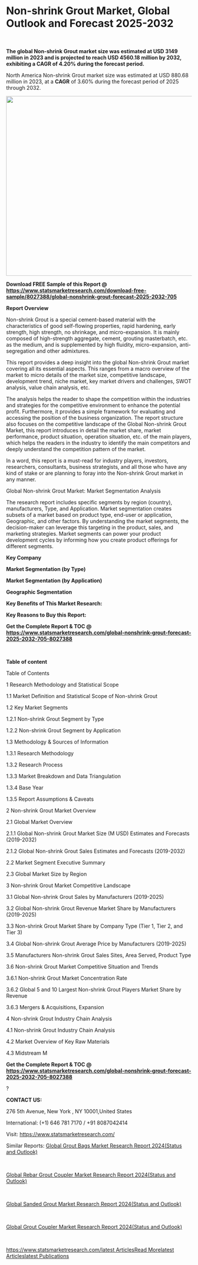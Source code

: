 <h1>Non-shrink Grout Market, Global Outlook and Forecast 2025-2032</h1><br/><p><strong>The global Non-shrink Grout market size was estimated at USD 3149 million in 2023 and is projected to reach USD 4560.18 million by 2032, exhibiting a <strong>CAGR</strong> of 4.20% during the forecast period.</strong></p>
 
 
 
 <p>North America Non-shrink Grout market size was estimated at USD 880.68 million in 2023, at a <strong>CAGR</strong> of 3.60% during the forecast period of 2025 through 2032.</p>
 
 
 
 <p><img alt="" src="https://www.grandresearchstore.com/assets/report-images/NonshrinkGroutMarket.png" style="width: 731px; height: 487px;" /></p>
 
 
 
 <p><strong>Download FREE Sample of this Report @ <a href="https://www.statsmarketresearch.com/download-free-sample/8027388/global-nonshrink-grout-forecast-2025-2032-705">https://www.statsmarketresearch.com/download-free-sample/8027388/global-nonshrink-grout-forecast-2025-2032-705</a></strong></p>
 
 
 
 <p><strong>Report Overview</strong></p>
 
 
 
 <p>Non-shrink Grout is a special cement-based material with the characteristics of good self-flowing properties, rapid hardening, early strength, high strength, no shrinkage, and micro-expansion. It is mainly composed of high-strength aggregate, cement, grouting masterbatch, etc. as the medium, and is supplemented by high fluidity, micro-expansion, anti-segregation and other admixtures.</p>
 
 
 
 <p>This report provides a deep insight into the global Non-shrink Grout market covering all its essential aspects. This ranges from a macro overview of the market to micro details of the market size, competitive landscape, development trend, niche market, key market drivers and challenges, SWOT analysis, value chain analysis, etc.</p>
 
 
 
 <p>The analysis helps the reader to shape the competition within the industries and strategies for the competitive environment to enhance the potential profit. Furthermore, it provides a simple framework for evaluating and accessing the position of the business organization. The report structure also focuses on the competitive landscape of the Global Non-shrink Grout Market, this report introduces in detail the market share, market performance, product situation, operation situation, etc. of the main players, which helps the readers in the industry to identify the main competitors and deeply understand the competition pattern of the market.</p>
 
 
 
 <p>In a word, this report is a must-read for industry players, investors, researchers, consultants, business strategists, and all those who have any kind of stake or are planning to foray into the Non-shrink Grout market in any manner.</p>
 
 
 
 <p>Global Non-shrink Grout Market: Market Segmentation Analysis</p>
 
 
 
 <p>The research report includes specific segments by region (country), manufacturers, Type, and Application. Market segmentation creates subsets of a market based on product type, end-user or application, Geographic, and other factors. By understanding the market segments, the decision-maker can leverage this targeting in the product, sales, and marketing strategies. Market segments can power your product development cycles by informing how you create product offerings for different segments.</p>
 
 
 
 <p><strong>Key Company</strong></p>
 
 
 
 <p><strong>Market Segmentation (by Type)</strong></p>
 
 
 
 <p><strong>Market Segmentation (<strong>by Application</strong>)</strong></p>
 
 
 
 <p><strong>Geographic Segmentation</strong></p>
 
 
 
 <p><strong>Key Benefits of This Market Research:</strong></p>
 
 
 
 <p><strong>Key <strong>Reasons to Buy</strong> this Report:</strong></p>
 
 
 
 <div><b>Get the Complete Report & TOC @ <a href="https://www.statsmarketresearch.com/global-nonshrink-grout-forecast-2025-2032-705-8027388">https://www.statsmarketresearch.com/global-nonshrink-grout-forecast-2025-2032-705-8027388</a></b></div>
 
 
 
 <p><br />
 
 <b>Table of content</b></p>
 
 
 
 <p>Table of Contents<br />
 
 1 Research Methodology and Statistical Scope<br />
 
 1.1 Market Definition and Statistical Scope of Non-shrink Grout<br />
 
 1.2 Key Market Segments<br />
 
 1.2.1 Non-shrink Grout Segment by Type<br />
 
 1.2.2 Non-shrink Grout Segment by Application<br />
 
 1.3 Methodology & Sources of Information<br />
 
 1.3.1 Research Methodology<br />
 
 1.3.2 Research Process<br />
 
 1.3.3 Market Breakdown and Data Triangulation<br />
 
 1.3.4 Base Year<br />
 
 1.3.5 Report Assumptions & Caveats<br />
 
 2 Non-shrink Grout Market Overview<br />
 
 2.1 Global Market Overview<br />
 
 2.1.1 Global Non-shrink Grout Market Size (M USD) Estimates and Forecasts (2019-2032)<br />
 
 2.1.2 Global Non-shrink Grout Sales Estimates and Forecasts (2019-2032)<br />
 
 2.2 Market Segment Executive Summary<br />
 
 2.3 Global Market Size by Region<br />
 
 3 Non-shrink Grout Market Competitive Landscape<br />
 
 3.1 Global Non-shrink Grout Sales by Manufacturers (2019-2025)<br />
 
 3.2 Global Non-shrink Grout Revenue Market Share by Manufacturers (2019-2025)<br />
 
 3.3 Non-shrink Grout Market Share by Company Type (Tier 1, Tier 2, and Tier 3)<br />
 
 3.4 Global Non-shrink Grout Average Price by Manufacturers (2019-2025)<br />
 
 3.5 Manufacturers Non-shrink Grout Sales Sites, Area Served, Product Type<br />
 
 3.6 Non-shrink Grout Market Competitive Situation and Trends<br />
 
 3.6.1 Non-shrink Grout Market Concentration Rate<br />
 
 3.6.2 Global 5 and 10 Largest Non-shrink Grout Players Market Share by Revenue<br />
 
 3.6.3 Mergers & Acquisitions, Expansion<br />
 
 4 Non-shrink Grout Industry Chain Analysis<br />
 
 4.1 Non-shrink Grout Industry Chain Analysis<br />
 
 4.2 Market Overview of Key Raw Materials<br />
 
 4.3 Midstream M</p>
 
 
 
 <div><b>Get the Complete Report & TOC @ <a href="https://www.statsmarketresearch.com/global-nonshrink-grout-forecast-2025-2032-705-8027388">https://www.statsmarketresearch.com/global-nonshrink-grout-forecast-2025-2032-705-8027388</a></b></div>
 
 
 
 <p>? </p>
 
 
 
 <p><b>CONTACT US:</b><br />
 
 276 5th Avenue, New York , NY 10001,United States<br />
 
 International: (+1) 646 781 7170 / +91 8087042414<br />
 
 Visit: <a href="https://www.statsmarketresearch.com/">https://www.statsmarketresearch.com/</a><br />
 
 Similar Reports: <a href="https://www.statsmarketresearch.com/global-nonshrink-grout-forecast-2025-2032-705-8027388">Global Grout Bags Market Research Report 2024(Status and Outlook)</a><br />
 
 <br />
 
 <a href="https://www.statsmarketresearch.com/global-nonshrink-grout-forecast-2025-2032-705-8027388">Global Rebar Grout Coupler Market Research Report 2024(Status and Outlook)</a><br />
 
 <br />
 
 <a href="https://www.statsmarketresearch.com/global-nonshrink-grout-forecast-2025-2032-705-8027388">Global Sanded Grout Market Research Report 2024(Status and Outlook)</a><br />
 
 <br />
 
 <a href="https://www.statsmarketresearch.com/global-nonshrink-grout-forecast-2025-2032-705-8027388">Global Grout Coupler Market Research Report 2024(Status and Outlook)</a><br />
 
 <br />
 
 <a href="https://gyeongbokgung.com">https://www.statsmarketresearch.com/</a><a href="https://hallyeomaritime.com">latest Articles</a><a href="https://jingwansa.com">Read More</a><a href="https://nguoiviet.jp/">latest Articles</a><a href="https://www.intelmarketresearch.com/">latest Publications</a></p>